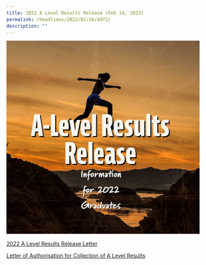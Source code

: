 ```yaml
---
title: 2022 A Level Results Release (Feb 14, 2023)
permalink: /headlines/2022/02/16/4972/
description: ""
---
```



![](/images/release.jpg)

[2022 A Level Results Release Letter](/files/Letter-on-2022-A-Level-Results-Release.pdf)

[Letter of Authorisation for Collection of A Level Results](/files/Letter-of-Authorisation-for-Collection-of-A-Level-Results.pdf)

